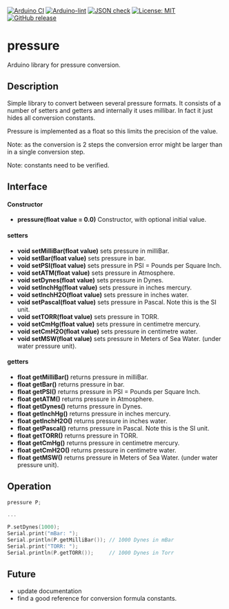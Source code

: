 
[![Arduino CI](https://github.com/RobTillaart/pressure/workflows/Arduino%20CI/badge.svg)](https://github.com/marketplace/actions/arduino_ci)
[![Arduino-lint](https://github.com/RobTillaart/pressure/actions/workflows/arduino-lint.yml/badge.svg)](https://github.com/RobTillaart/pressure/actions/workflows/arduino-lint.yml)
[![JSON check](https://github.com/RobTillaart/pressure/actions/workflows/jsoncheck.yml/badge.svg)](https://github.com/RobTillaart/pressure/actions/workflows/jsoncheck.yml)
[![License: MIT](https://img.shields.io/badge/license-MIT-green.svg)](https://github.com/RobTillaart/pressure/blob/master/LICENSE)
[![GitHub release](https://img.shields.io/github/release/RobTillaart/pressure.svg?maxAge=3600)](https://github.com/RobTillaart/pressure/releases)


# pressure

Arduino library for pressure conversion.


## Description

Simple library to convert between several pressure formats.
It consists of a number of setters and getters and internally it uses millibar. In fact it just hides all conversion constants.

Pressure is implemented as a float so this limits the precision of the value.

Note: as the conversion is 2 steps the conversion error might be larger than in a single conversion step.

Note: constants need to be verified.


## Interface


#### Constructor

- **pressure(float value = 0.0)** Constructor, with optional initial value.


#### setters

- **void setMilliBar(float value)** sets pressure in milliBar.
- **void setBar(float value)** sets pressure in bar.
- **void setPSI(float value)** sets pressure in PSI = Pounds per Square Inch.
- **void setATM(float value)** sets pressure in Atmosphere.
- **void setDynes(float value)** sets pressure in Dynes.
- **void setInchHg(float value)** sets pressure in inches mercury.
- **void setInchH2O(float value)** sets pressure in inches water.
- **void setPascal(float value)** sets pressure in Pascal. Note this is the SI unit.
- **void setTORR(float value)** sets pressure in TORR.
- **void setCmHg(float value)** sets pressure in centimetre mercury.
- **void setCmH2O(float value)** sets pressure in centimetre water.
- **void setMSW(float value)** sets pressure in Meters of Sea Water. (under water pressure unit).


#### getters

- **float getMilliBar()** returns pressure in milliBar.
- **float getBar()** returns pressure in bar.
- **float getPSI()** returns pressure in PSI = Pounds per Square Inch.
- **float getATM()** returns pressure in Atmosphere.
- **float getDynes()** returns pressure in Dynes.
- **float getInchHg()** returns pressure in inches mercury.
- **float getInchH2O()** returns pressure in inches water.
- **float getPascal()** returns pressure in Pascal. Note this is the SI unit.
- **float getTORR()** returns pressure in TORR.
- **float getCmHg()** returns pressure in centimetre mercury.
- **float getCmH2O()** returns pressure in centimetre water.
- **float getMSW()** returns pressure in Meters of Sea Water. (under water pressure unit).


## Operation

```cpp
pressure P;

...

P.setDynes(1000);
Serial.print("mBar: ");
Serial.println(P.getMilliBar()); // 1000 Dynes in mBar
Serial.print("TORR: ");
Serial.println(P.getTORR());     // 1000 Dynes in Torr
```



## Future


- update documentation
- find a good reference for conversion formula constants.


